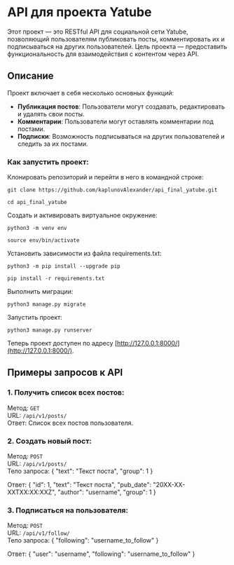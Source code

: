 # API для проекта Yatube

Этот проект — это RESTful API для социальной сети Yatube, позволяющий пользователям публиковать посты, комментировать их и подписываться на других пользователей. Цель проекта — предоставить функциональность для взаимодействия с контентом через API.

## Описание

Проект включает в себя несколько основных функций:
- **Публикация постов**: Пользователи могут создавать, редактировать и удалять свои посты.
- **Комментарии**: Пользователи могут оставлять комментарии под постами.
- **Подписки**: Возможность подписываться на других пользователей и следить за их постами.

### Как запустить проект:

Клонировать репозиторий и перейти в него в командной строке:

```
git clone https://github.com/kaplunovAlexander/api_final_yatube.git
```

```
cd api_final_yatube
```

Cоздать и активировать виртуальное окружение:

```
python3 -m venv env
```

```
source env/bin/activate
```

Установить зависимости из файла requirements.txt:

```
python3 -m pip install --upgrade pip
```

```
pip install -r requirements.txt
```

Выполнить миграции:

```
python3 manage.py migrate
```

Запустить проект:

```
python3 manage.py runserver
```

Теперь проект доступен по адресу [http://127.0.0.1:8000/](http://127.0.0.1:8000/).

## Примеры запросов к API

### 1. Получить список всех постов:

Метод: `GET`  
URL: `/api/v1/posts/`  
Ответ: Список всех постов пользователя.

### 2. Создать новый пост:

Метод: `POST`  
URL: `/api/v1/posts/`  
Тело запроса:
{ "text": "Текст поста", "group": 1 }

Ответ:
{ "id": 1, "text": "Текст поста", "pub_date": "20XX-XX-XXTXX:XX:XXZ", "author": "username", "group": 1 }

### 3. Подписаться на пользователя:

Метод: `POST`  
URL: `/api/v1/follow/`  
Тело запроса:
{ "following": "username_to_follow" }

Ответ:
{ "user": "username", "following": "username_to_follow" }
